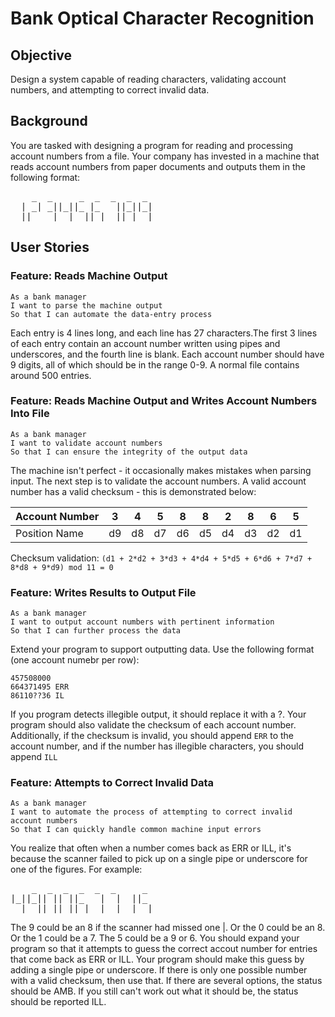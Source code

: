 # Bank Optical Character Recognition

## Objective
Design a system capable of reading characters, validating account numbers, and attempting to correct invalid data.

## Background
You are tasked with designing a program for reading and processing account numbers from a file. Your company has invested in a machine that reads account numbers from paper documents and outputs them in the following format:
<pre>
    _  _     _  _  _  _  _
  | _| _||_||_ |_   ||_||_|
  ||_  _|  | _||_|  ||_| _|
</pre>

## User Stories

### Feature: Reads Machine Output 
    
    As a bank manager 
    I want to parse the machine output
    So that I can automate the data-entry process

Each entry is 4 lines long, and each line has 27 characters.The first 3 lines of each entry contain an account number written using pipes and underscores, and the fourth line is blank. Each account number should have 9 digits, all of which should be in the range 0-9. A normal file contains around 500 entries. 


### Feature: Reads Machine Output and Writes Account Numbers Into File 
    
    As a bank manager 
    I want to validate account numbers
    So that I can ensure the integrity of the output data

The machine isn't perfect - it occasionally makes mistakes when parsing input. The next step is to validate the account numbers. A valid account number has a valid checksum - this is demonstrated below:

| Account Number |   3   |   4   |   5   |   8   |   8   |   2   |   8   |   6   |   5   |
| -------------- | :---: | :---: | :---: | :---: | :---: | :---: | :---: | :---: | :---: |
| Position Name  |  d9   |  d8   |  d7   |  d6   |  d5   |  d4   |  d3   |  d2   |  d1   |

Checksum validation: ```(d1 + 2*d2 + 3*d3 + 4*d4 + 5*d5 + 6*d6 + 7*d7 + 8*d8 + 9*d9) mod 11 = 0```




### Feature: Writes Results to Output File

    As a bank manager 
    I want to output account numbers with pertinent information
    So that I can further process the data

Extend your program to support outputting data. Use the following format (one account numebr per row): 

    457508000 
    664371495 ERR 
    86110??36 IL

If you program detects illegible output, it should replace it with a ?. Your program should also validate the checksum of each account number. Additionally, if the checksum is invalid, you should append ```ERR``` to the account number,  and if the number has illegible characters, you should append ```ILL```

### Feature: Attempts to Correct Invalid Data

    As a bank manager
    I want to automate the process of attempting to correct invalid account numbers
    So that I can quickly handle common machine input errors

You realize that often when a number comes back as ERR or ILL, it's
because the scanner failed to pick up on a single pipe or underscore
for one of the figures. For example:

<pre>
    _  _  _  _  _  _     _
|_||_|| || ||_   |  |  ||_
  | _||_||_||_|  |  |  | _|
</pre>

The 9 could be an 8 if the scanner had missed one |. Or the 0 could be
an 8. Or the 1 could be a 7. The 5 could be a 9 or 6. You should expand your program so that it attempts to guess the correct accout number for entries that come back as ERR or ILL. Your program should make this guess by adding a single pipe or underscore. If there is only one possible number with a valid
checksum, then use that. If there are several options, the status
should be AMB. If you still can't work out what it should be, the status should be reported ILL.